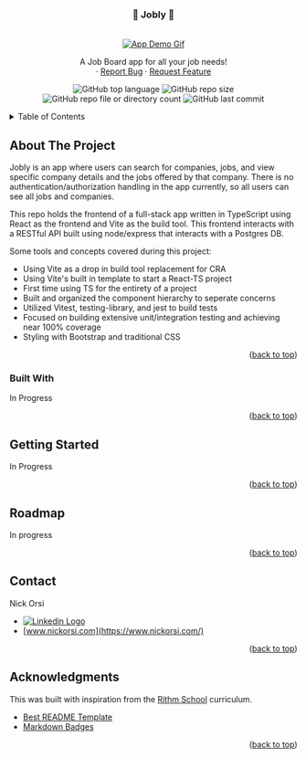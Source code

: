 <!-- Improved compatibility of back to top link: See: https://github.com/othneildrew/Best-README-Template/pull/73 -->
<a name="readme-top"></a>
<!--
*** Thanks for checking out the Best-README-Template. If you have a suggestion
*** that would make this better, please fork the repo and create a pull request
*** or simply open an issue with the tag "enhancement".
*** Don't forget to give the project a star!
*** Thanks again! Now go create something AMAZING! :D
-->



<!-- PROJECT SHIELDS -->
<!--
*** I'm using markdown "reference style" links for readability.
*** Reference links are enclosed in brackets [ ] instead of parentheses ( ).
*** See the bottom of this document for the declaration of the reference variables
*** for contributors-url, forks-url, etc. This is an optional, concise syntax you may use.
*** https://www.markdownguide.org/basic-syntax/#reference-style-links
-->

<!-- PROJECT LOGO -->
<h3 align="center">💼 Jobly 💼</h3>
<br />
<div align="center">
  <a href="https://github.com/nickorsi/react-ts-jobly-fronted-vite">
    <img src="static/react-ts-jobly-fronted-vite_demo.gif" alt="App Demo Gif">
  </a>
  <p align="center">
    A Job Board app for all your job needs!
    <br />
    <!-- <a href="https://saltly.onrender.com">View Demo</a> -->
    ·
    <a href="https://github.com/nickorsi/react-ts-jobly-fronted-vite/issues">Report Bug</a>
    ·
    <a href="https://github.com/nickorsi/react-ts-jobly-fronted-vite/issues">Request Feature</a>
  </p>
</div>

<div align="center">

  ![GitHub top language](https://img.shields.io/github/languages/top/nickorsi/react-ts-jobly-fronted-vite)
  ![GitHub repo size](https://img.shields.io/github/repo-size/nickorsi/react-ts-jobly-fronted-vite)
  ![GitHub repo file or directory count](https://img.shields.io/github/directory-file-count/nickorsi/react-ts-jobly-fronted-vite)
  ![GitHub last commit](https://img.shields.io/github/last-commit/nickorsi/react-ts-jobly-fronted-vite)

</div>


<!-- TABLE OF CONTENTS -->
<details>
  <summary>Table of Contents</summary>
  <ol>
    <li>
      <a href="#about-the-project">About The Project</a>
      <ul>
        <li><a href="#built-with">Built With</a></li>
      </ul>
    </li>
    <li>
      <a href="#getting-started">Getting Started</a>
      <ul>
        <li><a href="#seeding-data">Seeding Data</a></li>
      </ul>
    </li>
    <li><a href="#roadmap">Roadmap</a></li>
    <li><a href="#contact">Contact</a></li>
    <li><a href="#acknowledgments">Acknowledgments</a></li>
  </ol>
</details>



<!-- ABOUT THE PROJECT -->
## About The Project

Jobly is an app where users can search for companies, jobs, and view specific company details and the jobs offered by that company. There is no authentication/authorization handling in the app currently, so all users can see all jobs and companies.

This repo holds the frontend of a full-stack app written in TypeScript using React as the frontend and Vite as the build tool. This frontend interacts with a RESTful API built using node/express that interacts with a Postgres DB.

<!-- Deployed using Render to host both the frontend and backend code and ElephantSQL to host the database. -->

Some tools and concepts covered during this project:

* Using Vite as a drop in build tool replacement for CRA
* Using Vite's built in template to start a React-TS project
* First time using TS for the entirety of a project
* Built and organized the component hierarchy to seperate concerns
* Utilized Vitest, testing-library, and jest to build tests
* Focused on building extensive unit/integration testing and achieving near 100% coverage
* Styling with Bootstrap and traditional CSS



<p align="right">(<a href="#readme-top">back to top</a>)</p>



### Built With
In Progress
<!-- * [![Python][Python.com]][Python-url]
* [![JavaScript][JavaScript.com]][JavaScript-url]
* [![HTML5][HTML5.com]][HTML5-url]
* [![CSS3][CSS3.com]][CSS3-url]
* [![PostgreSQL][PostgreSQL.com]][PostgreSQL-url]
* [![Bootstrap][Bootstrap.com]][Bootstrap-url]
* [![Flask][Flask.com]][Flask-url]
* [![SQLAlchemy][SQLAlchemy.com]][SQLAlchemy-url]
* [![Jinja][Jinja.com]][Jinja-url]
* [![WTForms][WTForms.com]][WTForms-url]
* [![AWS][AWS.com]][AWS-url]
* [![Render][Render.com]][Render-url]
* [![ElephantSQL][ElephantSQL.com]][ElephantSQL-url] -->

<p align="right">(<a href="#readme-top">back to top</a>)</p>



<!-- GETTING STARTED -->
## Getting Started
In Progress
<!-- To get a local copy up and running follow these simple example steps. Note that you will need to connect your own AWS S3 bucket to allow the app to fully function.

1. Clone this repo at your desired directory.

  ```sh
  $ git clone https://github.com/nickorsi/react-ts-jobly-fronted-vite.git
  ```
2. Within this new directory, create a virtual environment.

  ```sh
  $ python3 -m venv venv
  ```
3. Activate the venv.

  ```sh
  $ source venv/bin/activate
  ```
4. Install the requirements saved within the requirements.txt file.

  ```sh
  (venv) $ pip3 install -r requirements.txt
  ```
5. Run server.

  ```sh
  (venv) $ flask run
  ```
  Note: Mac users may need to run the flask server on port 5001 using the below command.

    ```sh
    (venv) $ flask run -p 5001
    ```

6. Assign the AWS S3 tokens in a .env file, REMEMBER TO ADD THIS TO YOUR .gitignore FILE!
  ```python
    AWS_ACCESS_KEY_ID='Your AWS Access Key ID'
    AWS_SECRET_ACCESS_KEY='Your AWS Secrete Access Key'
    S3_BUCKET='Your S3 Bucket Name'
  ```

### Seeding Data

Seed the database with some sample images. This requires PostgreSQL to be installed.

1. Fills the database with the sql file:
   ```sh
   (venv) $ psql - f seedNO.sql
   ```
   Note: This will create a DB called saltly and is assuming you don't have another active db called this.

2. Now add the images within the "static/starter_images" directory to the connected AWS S3 bucket. -->

<p align="right">(<a href="#readme-top">back to top</a>)</p>


<!-- ROADMAP -->
## Roadmap
In progress
<!-- - [ ] Add more color tone editing options for the images
- [ ] Add a "Revert" option to go back to the original image
- [ ] Add authentication/authorization so users can make photos public and only users can edit their images
- [ ] Make the site responsive
- [ ] Find a better way to cache images and still have new image edits appear without hard refresh
  - Current work around is to make every image url unique, preventing caching but allowing edited photos to appear without hard refresh -->


<p align="right">(<a href="#readme-top">back to top</a>)</p>


<!-- CONTACT -->
## Contact

Nick Orsi
* [<img src="https://img.shields.io/badge/linkedin-%230077B5.svg?style=for-the-badge&logo=linkedin&logoColor=white" alt="Linkedin Logo">](https://www.linkedin.com/in/nicholas-orsi-18ab8382/)
* [www.nickorsi.com](https://www.nickorsi.com/)

<p align="right">(<a href="#readme-top">back to top</a>)</p>



<!-- ACKNOWLEDGMENTS -->
## Acknowledgments
This was built with inspiration from the [Rithm School](https://www.rithmschool.com/) curriculum.

* [Best README Template](https://github.com/othneildrew/Best-README-Template)
* [Markdown Badges](https://github.com/Ileriayo/markdown-badges)

<p align="right">(<a href="#readme-top">back to top</a>)</p>



<!-- MARKDOWN LINKS & IMAGES -->
<!-- https://www.markdownguide.org/basic-syntax/#reference-style-links -->
[Python.com]: https://img.shields.io/badge/python-3670A0?style=for-the-badge&logo=python&logoColor=ffdd54
[Python-url]: https://www.python.org/
[JavaScript.com]: https://img.shields.io/badge/javascript-%23323330.svg?style=for-the-badge&logo=javascript&logoColor=%23F7DF1E
[JavaScript-url]: https://developer.mozilla.org/en-US/docs/Web/JavaScript
[HTML5.com]: https://img.shields.io/badge/html5-%23E34F26.svg?style=for-the-badge&logo=html5&logoColor=white
[HTML5-url]: https://developer.mozilla.org/en-US/docs/Web/HTML
[CSS3.com]: https://img.shields.io/badge/css3-%231572B6.svg?style=for-the-badge&logo=css3&logoColor=white
[CSS3-url]: https://developer.mozilla.org/en-US/docs/Web/CSS
[PostgreSQL.com]: https://img.shields.io/badge/postgres-%23316192.svg?style=for-the-badge&logo=postgresql&logoColor=white
[PostgreSQL-url]: https://www.postgresql.org/
[Bootstrap.com]: https://img.shields.io/badge/Bootstrap-563D7C?style=for-the-badge&logo=bootstrap&logoColor=white
[Bootstrap-url]: https://getbootstrap.com
[Flask.com]: https://img.shields.io/badge/flask-%23000.svg?style=for-the-badge&logo=flask&logoColor=white
[Flask-url]: https://flask.palletsprojects.com/en/3.0.x/
[SQLAlchemy.com]: https://img.shields.io/badge/SQLAlchemy-%23D63113?style=for-the-badge
[SQLAlchemy-url]: https://flask-sqlalchemy.palletsprojects.com/en/3.1.x/
[Jinja.com]: https://img.shields.io/badge/jinja-white.svg?style=for-the-badge&logo=jinja&logoColor=black
[Jinja-url]: https://jinja.palletsprojects.com/en/3.1.x/
[WTForms.com]: https://img.shields.io/badge/WTForms-blue
[WTForms-url]: https://flask-wtf.readthedocs.io/en/1.2.x/
[AWS.com]: https://img.shields.io/badge/AWS-%23FF9900.svg?style=for-the-badge&logo=amazon-aws&logoColor=white
[AWS-url]: https://aws.amazon.com/free/?gclid=CjwKCAjwte-vBhBFEiwAQSv_xQ9cNbAh7bqze8OHPqAjkwd9WAcrT9ebcC_gjiMhb5iNz2KDvq9QARoCrkkQAvD_BwE&trk=fce796e8-4ceb-48e0-9767-89f7873fac3d&sc_channel=ps&ef_id=CjwKCAjwte-vBhBFEiwAQSv_xQ9cNbAh7bqze8OHPqAjkwd9WAcrT9ebcC_gjiMhb5iNz2KDvq9QARoCrkkQAvD_BwE:G:s&s_kwcid=AL!4422!3!592542020599!e!!g!!aws!1644045032!68366401852&all-free-tier.sort-by=item.additionalFields.SortRank&all-free-tier.sort-order=asc&awsf.Free%20Tier%20Types=*all&awsf.Free%20Tier%20Categories=*all
[Render.com]: https://img.shields.io/badge/Render-%46E3B7.svg?style=for-the-badge&logo=render&logoColor=white
[Render-url]: https://render.com/
[ElephantSQL.com]: https://img.shields.io/badge/ElephantSQL-%233F9BBF?style=for-the-badge
[ElephantSQL-url]: https://www.elephantsql.com/
